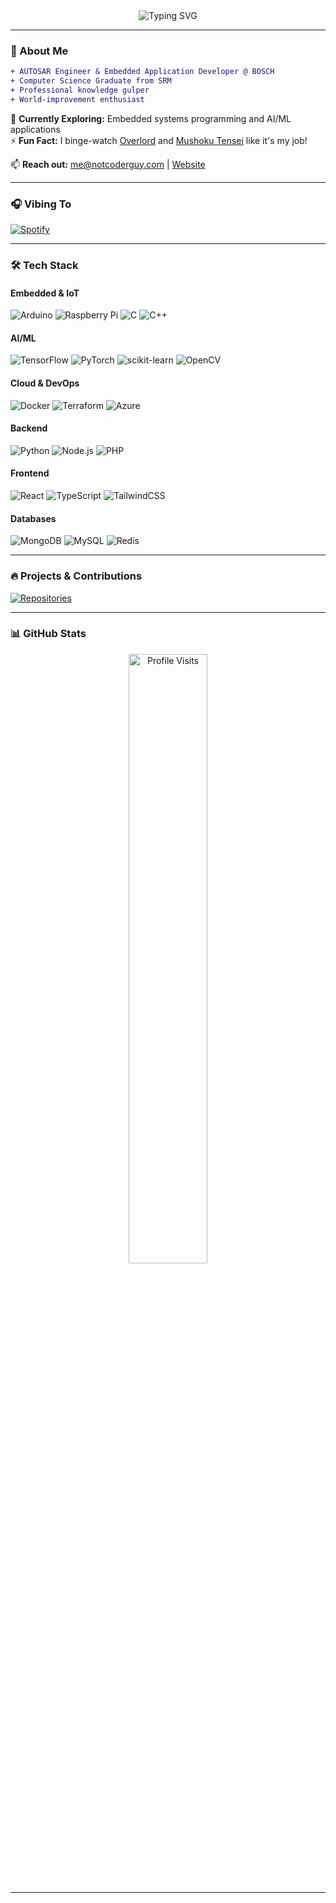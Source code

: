 <div align="center">
  <img src="https://readme-typing-svg.demolab.com?font=Fira+Code&weight=600&size=28&duration=2000&pause=500&color=FFFFFF&center=true&vCenter=true&width=500&lines=Hey+there+%F0%9F%91%8B;I'm+Vasu+Grover;Embedded+Systems+Explorer;AI%2FML+Enthusiast;Anime+Lover+%F0%9F%8E%AD;Knowledge+Sponge+%F0%9F%92%AC" alt="Typing SVG" />
</div>

---

### 🚀 About Me
```diff
+ AUTOSAR Engineer & Embedded Application Developer @ BOSCH
+ Computer Science Graduate from SRM
+ Professional knowledge gulper
+ World-improvement enthusiast
```

🔭 **Currently Exploring:** Embedded systems programming and AI/ML applications  
⚡ **Fun Fact:** I binge-watch [Overlord](https://myanimelist.net/anime/29803/Overlord) and [Mushoku Tensei](https://myanimelist.net/anime/39535/Mushoku_Tensei__Isekai_Ittara_Honki_Dasu) like it's my job!

📫 **Reach out:** [me@notcoderguy.com](mailto:me@notcoderguy.com) | [Website](https://notcoderguy.com)

---

### 🎧 Vibing To
[![Spotify](https://spotifymd.notcoderguy.com/api/spotify?background_color=0d1117&border_color=ffffff)](https://spotifyx.notcoderguy.com/)

---

### 🛠️ Tech Stack

#### **Embedded & IoT**
![Arduino](https://img.shields.io/badge/-Arduino-05122A?style=for-the-badge&logo=arduino&logoColor=white)
![Raspberry Pi](https://img.shields.io/badge/-Raspberry%20Pi-05122A?style=for-the-badge&logo=raspberry-pi&logoColor=white)
![C](https://img.shields.io/badge/c-%2305122A.svg?style=for-the-badge&logo=c&logoColor=white)
![C++](https://img.shields.io/badge/c++-%2305122A.svg?style=for-the-badge&logo=c%2B%2B&logoColor=white)

#### **AI/ML**
![TensorFlow](https://img.shields.io/badge/TensorFlow-%2305122A.svg?style=for-the-badge&logo=TensorFlow&logoColor=white)
![PyTorch](https://img.shields.io/badge/PyTorch-%2305122A.svg?style=for-the-badge&logo=PyTorch&logoColor=white)
![scikit-learn](https://img.shields.io/badge/scikit--learn-%2305122A.svg?style=for-the-badge&logo=scikit-learn&logoColor=white)
![OpenCV](https://img.shields.io/badge/opencv-%2305122A.svg?style=for-the-badge&logo=opencv&logoColor=white)

#### **Cloud & DevOps**
![Docker](https://img.shields.io/badge/docker-%2305122A.svg?style=for-the-badge&logo=docker&logoColor=white)
![Terraform](https://img.shields.io/badge/terraform-%2305122A.svg?style=for-the-badge&logo=terraform&logoColor=white)
![Azure](https://img.shields.io/badge/azure-%2305122A.svg?style=for-the-badge&logo=microsoft-azure&logoColor=white)

#### **Backend**
![Python](https://img.shields.io/badge/python-%2305122A.svg?style=for-the-badge&logo=python&logoColor=white)
![Node.js](https://img.shields.io/badge/node.js-%2305122A.svg?style=for-the-badge&logo=node.js&logoColor=white)
![PHP](https://img.shields.io/badge/php-%2305122A.svg?style=for-the-badge&logo=php&logoColor=white)

#### **Frontend**
![React](https://img.shields.io/badge/react-%2305122A.svg?style=for-the-badge&logo=react&logoColor=white)
![TypeScript](https://img.shields.io/badge/typescript-%2305122A.svg?style=for-the-badge&logo=typescript&logoColor=white)
![TailwindCSS](https://img.shields.io/badge/tailwindcss-%2305122A.svg?style=for-the-badge&logo=tailwind-css&logoColor=white)

#### **Databases**
![MongoDB](https://img.shields.io/badge/MongoDB-%2305122A.svg?style=for-the-badge&logo=mongodb&logoColor=white)
![MySQL](https://img.shields.io/badge/mysql-%2305122A.svg?style=for-the-badge&logo=mysql&logoColor=white)
![Redis](https://img.shields.io/badge/redis-%2305122A.svg?style=for-the-badge&logo=redis&logoColor=white)

---

### 🔥 Projects & Contributions
[![Repositories](https://img.shields.io/badge/Explore_My_Repos-05122A?style=for-the-badge&logo=github)](https://github.com/notcoderguy?tab=repositories)

---

### 📊 GitHub Stats
<div align="center">
  <img src="https://count.getloli.com/get/@:notcoderguy?theme=gelbooru" alt="Profile Visits" width="50%"/>
  <br><br>
</div>

---
